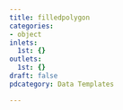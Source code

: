 ```yaml
---
title: filledpolygon
categories:
- object
inlets:
  1st: {}
outlets:
  1st: {}
draft: false
pdcategory: Data Templates

---
```


